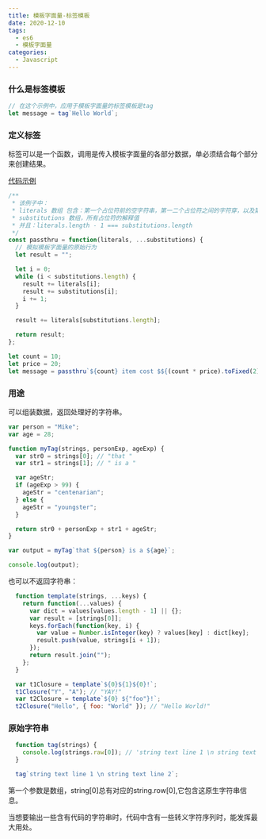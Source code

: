 ```yaml
---
title: 模板字面量-标签模板
date: 2020-12-10
tags:
  - es6
  - 模板字面量
categories:
  - Javascript
---
```


### 什么是标签模板

```js
// 在这个示例中，应用于模板字面量的标签模板是tag
let message = tag`Hello World`;
```

### 定义标签

标签可以是一个函数，调用是传入模板字面量的各部分数据，单必须结合每个部分来创建结果。

[代码示例](https://codesandbox.io/s/es6-mobanzimianliang-19f1s?file=/src/index.js)

```js
/**
 * 该例子中：
 * literals 数组 包含：第一个占位符前的空字符串，第一二个占位符之间的字符穿，以及第二个占位符后面的字符串
 * substitutions 数组，所有占位符的解释值
 * 并且：literals.length - 1 === substitutions.length
 */
const passthru = function(literals, ...substitutions) {
  // 模拟模板字面量的原始行为
  let result = "";

  let i = 0;
  while (i < substitutions.length) {
    result += literals[i];
    result += substitutions[i];
    i += 1;
  }

  result += literals[substitutions.length];

  return result;
};

let count = 10;
let price = 20;
let message = passthru`${count} item cost $${(count * price).toFixed(2)}.`;
```

### 用途

可以组装数据，返回处理好的字符串。

```js
var person = "Mike";
var age = 28;

function myTag(strings, personExp, ageExp) {
  var str0 = strings[0]; // "that "
  var str1 = strings[1]; // " is a "

  var ageStr;
  if (ageExp > 99) {
    ageStr = "centenarian";
  } else {
    ageStr = "youngster";
  }

  return str0 + personExp + str1 + ageStr;
}

var output = myTag`that ${person} is a ${age}`;

console.log(output);
```

也可以不返回字符串：

```js
  function template(strings, ...keys) {
    return function(...values) {
      var dict = values[values.length - 1] || {};
      var result = [strings[0]];
      keys.forEach(function(key, i) {
        var value = Number.isInteger(key) ? values[key] : dict[key];
        result.push(value, strings[i + 1]);
      });
      return result.join("");
    };
  }

  var t1Closure = template`${0}${1}${0}!`;
  t1Closure("Y", "A"); // "YAY!"
  var t2Closure = template`${0} ${"foo"}!`;
  t2Closure("Hello", { foo: "World" }); // "Hello World!"
```

### 原始字符串

```js
  function tag(strings) {
    console.log(strings.raw[0]); // 'string text line 1 \n string text line 2'
  }

  tag`string text line 1 \n string text line 2`;

```
第一个参数是数组，string[0]总有对应的string.row[0],它包含这原生字符串信息。

当想要输出一些含有代码的字符串时，代码中含有一些转义字符序列时，能发挥最大用处。